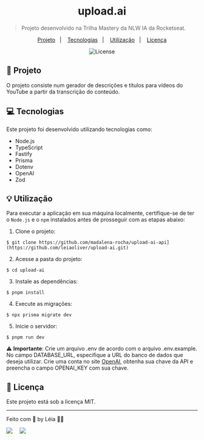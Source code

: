 <h1 align="center" style="text-align: center;">
  upload.ai
</h1>

> Projeto desenvolvido na Trilha Mastery da NLW IA da Rocketseat.

<p align="center">
  <a href="#project">Projeto</a>&nbsp;&nbsp;&nbsp;|&nbsp;&nbsp;&nbsp;
  <a href="#technologies">Tecnologias</a>&nbsp;&nbsp;&nbsp;|&nbsp;&nbsp;&nbsp;
  <a href="#usage">Utilização</a>&nbsp;&nbsp;&nbsp;|&nbsp;&nbsp;&nbsp;
  <a href="#license">Licença</a>
</p>

<p align="center">
  <img alt="License" src="https://img.shields.io/static/v1?label=license&message=MIT&color=49AA26&labelColor=000000">
</p>

<h2 id="project">📁 Projeto</h2>

O projeto consiste num gerador de descrições e títulos para vídeos do YouTube a partir da transcrição do conteúdo.

<h2 id="technologies">💻 Tecnologias</h2>

Este projeto foi desenvolvido utilizando tecnologias como:

- Node.js
- TypeScript
- Fastify
- Prisma
- Dotenv
- OpenAI
- Zod

<h2 id="usage">💡 Utilização</h2>

Para executar a aplicação em sua máquina localmente, certifique-se de ter o `Node.js` e o `npm` instalados antes de prosseguir com as etapas abaixo:

1. Clone o projeto:

```
$ git clone https://github.com/madalena-rocha/upload-ai-api](https://github.com/leiaoliver/upload-ai.git)
```

2. Acesse a pasta do projeto:

```
$ cd upload-ai
```

3. Instale as dependências:

```
$ pnpm install
```

4. Execute as migrações:

```
$ npx prisma migrate dev
```

5. Inicie o servidor:

```
$ pnpm run dev
```

⚠️ **Importante**: Crie um arquivo .env de acordo com o arquivo .env.example. No campo DATABASE_URL, especifique a URL do banco de dados que deseja utilizar. Crie uma conta no site [OpenAI](https://openai.com/), obtenha sua chave da API e preencha o campo OPENAI_KEY com sua chave.

<h2 id="license">📝 Licença</h2>

Este projeto está sob a licença MIT.

---

Feito com 💜 by Léia 👋🏾

<div style="display: flex;">
  <a href="https://www.linkedin.com/in/l%C3%A9ia-silva-de-oliveira/" target="_blank"><img src="https://img.shields.io/badge/-LinkedIn-%230077B5?style=for-the-badge&logo=linkedin&logoColor=white" style="margin-right: 2vw" target="_blank"></a>
  <a href="https://www.instagram.com/leiaoliver388/" target="_blank"><img src="https://img.shields.io/badge/-Instagram-%23E4405F?style=for-the-badge&logo=instagram&logoColor=white" target="_blank"></a>
</div>
